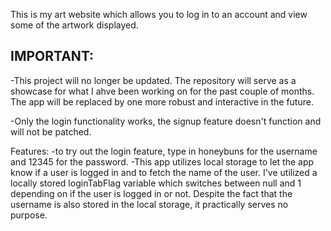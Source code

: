 This is my art website which allows you to log in to an account and view some of the artwork displayed.


IMPORTANT:
---------
-This project will no longer be updated. The repository will serve as a showcase for what I ahve been working on for the past couple of months. The app will be replaced by one more robust and interactive in the future.

-Only the login functionality works, the signup feature doesn't function and will not be patched.


Features:
-to try out the login feature, type in honeybuns for the username and 12345 for the password. 
-This app utilizes local storage to let the app know if a user is logged in and to fetch the name of the user. I've utilized a locally stored loginTabFlag variable which switches between null and 1 depending on if the user is logged in or not. Despite the fact that the username is also
stored in the local storage, it practically serves no purpose. 


